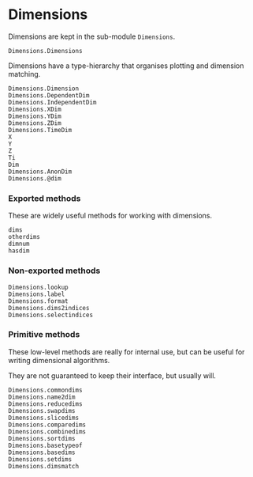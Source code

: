 
# Dimensions

Dimensions are kept in the sub-module `Dimensions`.

```@docs
Dimensions.Dimensions
```

Dimensions have a type-hierarchy that organises plotting and
dimension matching.

```@docs
Dimensions.Dimension
Dimensions.DependentDim
Dimensions.IndependentDim
Dimensions.XDim
Dimensions.YDim
Dimensions.ZDim
Dimensions.TimeDim
X
Y
Z
Ti
Dim
Dimensions.AnonDim
Dimensions.@dim
```

### Exported methods

These are widely useful methods for working with dimensions.

```@docs; canonical=false
dims
otherdims
dimnum
hasdim
```

### Non-exported methods

```@docs
Dimensions.lookup
Dimensions.label
Dimensions.format
Dimensions.dims2indices
Dimensions.selectindices
```

### Primitive methods

These low-level methods are really for internal use, but
can be useful for writing dimensional algorithms.

They are not guaranteed to keep their interface, but usually will.

```@docs
Dimensions.commondims
Dimensions.name2dim
Dimensions.reducedims
Dimensions.swapdims
Dimensions.slicedims
Dimensions.comparedims
Dimensions.combinedims
Dimensions.sortdims
Dimensions.basetypeof
Dimensions.basedims
Dimensions.setdims
Dimensions.dimsmatch
```
